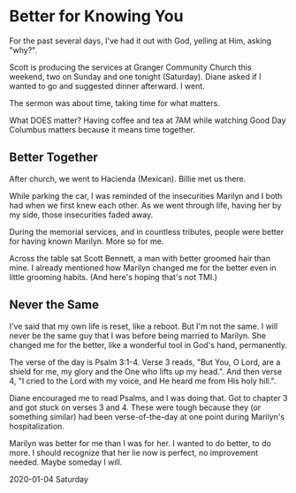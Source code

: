 # Better for Knowing You

For the past several days,
I've had it out with God, yelling at Him, asking "why?".

Scott is producing the services at Granger Community Church this weekend,
two on Sunday and one tonight (Saturday). Diane asked if I wanted to go
and suggested dinner afterward. I went.

The sermon was about time, taking time for what matters.

What DOES matter?
Having coffee and tea at 7AM while watching Good Day Columbus
matters because it means time together.

## Better Together

After church, we went to Hacienda (Mexican). Billie met us there.

While parking the car, I was reminded of the insecurities Marilyn and I
both had when we first knew each other. As we went through life,
having her by my side, those insecurities faded away.

During the memorial services, and in countless tributes,
people were better for having known Marilyn. More so for me.

Across the table sat Scott Bennett,
a man with better groomed hair than mine.
I already mentioned how Marilyn changed me for the better
even in little grooming habits. (And here's hoping that's not TMI.)

## Never the Same

I've said that my own life is reset, like a reboot.
But I'm not the same. I will never be the same guy that I was
before being married to Marilyn. She changed me for the better,
like a wonderful tool in God's hand, permanently.

The verse of the day is Psalm 3:1-4.
Verse 3 reads, "But You, O Lord, are a shield for me, my glory and
the One who lifts up my head.".
And then verse 4, "I cried to the Lord with my voice,
and He heard me from His holy hill.".

Diane encouraged me to read Psalms, and I was doing that.
Got to chapter 3 and got stuck on verses 3 and 4.
These were tough because they (or something similar) had been
verse-of-the-day at one point during Marilyn's hospitalization.

Marilyn was better for me than I was for her.
I wanted to do better, to do more. I should recognize that her lie now
is perfect, no improvement needed. Maybe someday I will.

2020-01-04 Saturday


